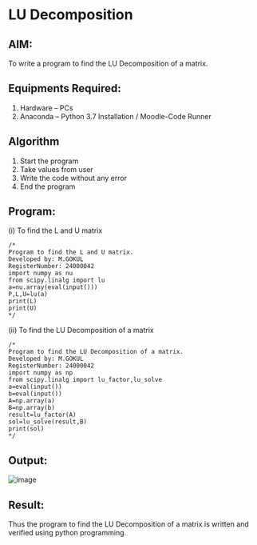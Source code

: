 # LU Decomposition 

## AIM:
To write a program to find the LU Decomposition of a matrix.

## Equipments Required:
1. Hardware – PCs
2. Anaconda – Python 3.7 Installation / Moodle-Code Runner

## Algorithm
1. Start the program
2. Take values from user
3. Write the code without any error
4. End the program

## Program:
(i) To find the L and U matrix
```
/*
Program to find the L and U matrix.
Developed by: M.GOKUL
RegisterNumber: 24000042
import numpy as nu
from scipy.linalg import lu
a=nu.array(eval(input()))
P,L,U=lu(a)
print(L)
print(U)
*/
```
(ii) To find the LU Decomposition of a matrix
```
/*
Program to find the LU Decomposition of a matrix.
Developed by: M.GOKUL
RegisterNumber: 24000042
import numpy as np
from scipy.linalg import lu_factor,lu_solve
a=eval(input())
b=eval(input())
A=np.array(a)
B=np.array(b)
result=lu_factor(A)
sol=lu_solve(result,B)
print(sol)
*/
```

## Output:
![image](https://github.com/user-attachments/assets/f0788392-aefd-44cf-888a-b54161de2cd9)

## Result:
Thus the program to find the LU Decomposition of a matrix is written and verified using python programming.

